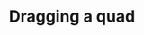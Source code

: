 ---
layout: examples
category: examples
menu: Basics
title: Dragging a quad
permalink: examples/basics/quad-drag/
sample: quad-drag
---
